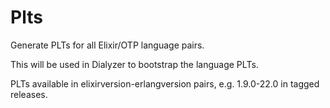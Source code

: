 # Plts

Generate PLTs for all Elixir/OTP language pairs.

This will be used in Dialyzer to bootstrap the language PLTs.

PLTs available in elixirversion-erlangversion pairs, e.g. 1.9.0-22.0
in tagged releases.
